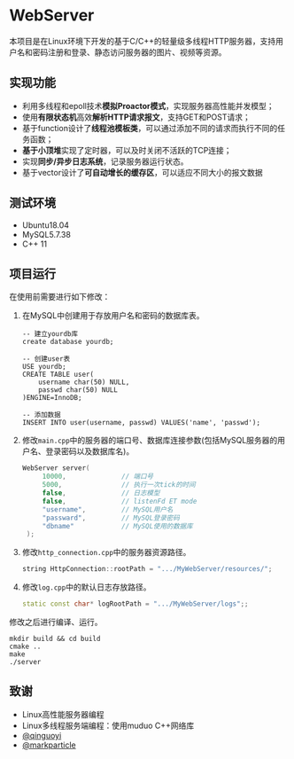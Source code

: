 # WebServer

本项目是在Linux环境下开发的基于C/C++的轻量级多线程HTTP服务器，支持用户名和密码注册和登录、静态访问服务器的图片、视频等资源。

## 实现功能

- 利用多线程和epoll技术**模拟Proactor模式**，实现服务器高性能并发模型；
- 使用**有限状态机**高效**解析HTTP请求报文**，支持GET和POST请求；
- 基于function设计了**线程池模板类**，可以通过添加不同的请求而执行不同的任务函数；
- **基于小顶堆**实现了定时器，可以及时关闭不活跃的TCP连接；
- 实现**同步/异步日志系统**，记录服务器运行状态。
- 基于vector设计了**可自动增长的缓存区**，可以适应不同大小的报文数据

## 测试环境

* Ubuntu18.04
* MySQL5.7.38
* C++ 11

## 项目运行

在使用前需要进行如下修改：

1. 在MySQL中创建用于存放用户名和密码的数据库表。

   ```mysql
   -- 建立yourdb库
   create database yourdb;
   
   -- 创建user表
   USE yourdb;
   CREATE TABLE user(
       username char(50) NULL,
       passwd char(50) NULL
   )ENGINE=InnoDB;
   
   -- 添加数据
   INSERT INTO user(username, passwd) VALUES('name', 'passwd');
   ```

2. 修改`main.cpp`中的服务器的端口号、数据库连接参数(包括MySQL服务器的用户名、登录密码以及数据库名)。

   ```c++
   WebServer server(
        10000,              // 端口号
        5000,               // 执行一次tick的时间
        false,              // 日志模型
        false,              // listenFd ET mode
        "username",         // MySQL用户名
        "passward",         // MySQL登录密码
        "dbname"            // MySQL使用的数据库
    );
   ```

3. 修改`http_connection.cpp`中的服务器资源路径。

   ```c++
   string HttpConnection::rootPath = ".../MyWebServer/resources/";
   ```

4. 修改`log.cpp`中的默认日志存放路径。

   ```c++
   static const char* logRootPath = ".../MyWebServer/logs";;
   ```

修改之后进行编译、运行。

```shell
mkdir build && cd build
cmake ..
make
./server
```

## 致谢

- Linux高性能服务器编程
- Linux多线程服务端编程：使用muduo C++网络库
- [@qinguoyi](https://github.com/qinguoyi/TinyWebServer)
- [@markparticle](https://github.com/markparticle/WebServer)